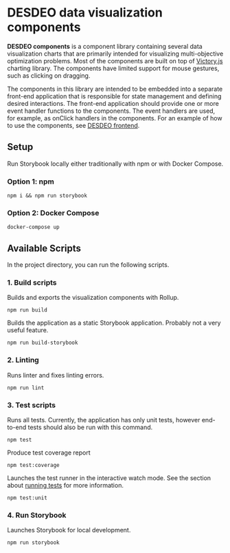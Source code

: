 # DESDEO data visualization components

<b>DESDEO components</b> is a component library containing several data visualization charts that are primarily intended for visualizing multi-objective optimization problems. Most of the components are built on top of [Victory.js](https://formidable.com/open-source/victory/) charting library. The components have limited support for mouse gestures, such as clicking on dragging.

The components in this library are intended to be embedded into a separate front-end application that is responsible for state management and defining desired interactions. The front-end application should provide one or more event handler functions to the components. The event handlers are used, for example, as onClick handlers in the components. For an example of how to use the components, see [DESDEO frontend](https://github.com/mika-alaoutinen/desdeo-frontend).

## Setup
Run Storybook locally either traditionally with npm or with Docker Compose.

### Option 1: npm
```
npm i && npm run storybook
```

### Option 2: Docker Compose
```
docker-compose up
```

## Available Scripts
In the project directory, you can run the following scripts.

### 1. Build scripts
Builds and exports the visualization components with Rollup.
```
npm run build
```

Builds the application as a static Storybook application. Probably not a very useful feature.
```
npm run build-storybook
```

### 2. Linting
Runs linter and fixes linting errors.
```
npm run lint
```

### 3. Test scripts
Runs all tests. Currently, the application has only unit tests,
however end-to-end tests should also be run with this command.
```
npm test
```

Produce test coverage report
```
npm test:coverage
```

Launches the test runner in the interactive watch mode.
See the section about [running tests](https://facebook.github.io/create-react-app/docs/running-tests) for more information.
```
npm test:unit
```

### 4. Run Storybook
Launches Storybook for local development.
```
npm run storybook
```